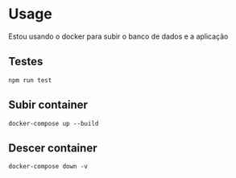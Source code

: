 
# Usage
Estou usando o docker para subir o banco de dados e a aplicação

## Testes
```sheel 
npm run test
```

## Subir container
```sheel 
docker-compose up --build
```

## Descer container
```sheel 
docker-compose down -v
```
